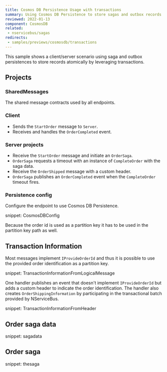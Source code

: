 ```yaml
---
title: Cosmos DB Persistence Usage with transactions
summary: Using Cosmos DB Persistence to store sagas and outbox records atomically
reviewed: 2022-01-13
component: CosmosDB
related:
 - nservicebus/sagas
redirects:
 - samples/previews/cosmosdb/transactions
---
```


This sample shows a client/server scenario using saga and outbox persistences to store records atomically by leveraging transactions.

## Projects

### SharedMessages

The shared message contracts used by all endpoints.

### Client

* Sends the `StartOrder` message to `Server`.
* Receives and handles the `OrderCompleted` event.

### Server projects

* Receive the `StartOrder` message and initiate an `OrderSaga`.
* `OrderSaga` requests a timeout with an instance of `CompleteOrder` with the saga data.
* Receive the `OrderShipped` message with a custom header.
* `OrderSaga` publishes an `OrderCompleted` event when the `CompleteOrder` timeout fires.

### Persistence config

Configure the endpoint to use Cosmos DB Persistence.

snippet: CosmosDBConfig

Because the order id is used as a partition key it has to be used in the partition key path as well.

## Transaction Information

Most messages implement `IProvideOrderId` and thus it is possible to use the provided order identification as a partition key.

snippet: TransactionInformationFromLogicalMessage

One handler publishes an event that doesn't implement `IProvideOrderId` but adds a custom header to indicate the order identification. The handler also creates `OrderShippingInformation` by participating in the transactional batch provided by NServiceBus.

snippet: TransactionInformationFromHeader

## Order saga data

snippet: sagadata

## Order saga

snippet: thesaga
